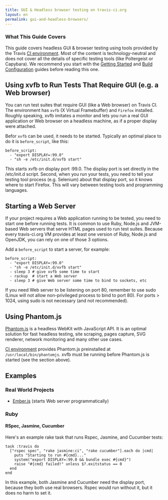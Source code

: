 ```yaml
---
title: GUI & Headless browser testing on travis-ci.org
layout: en
permalink: gui-and-headless-browsers/
---
```


### What This Guide Covers

This guide covers headless GUI & browser testing using tools provided by the Travis [CI environment](/docs/user/ci-environment/). Most of the content is technology-neutral and does not cover all the details of specific testing tools (like Poltergeist or Capybara). We recommend you start with the [Getting Started](/docs/user/getting-started/) and [Build Configuration](/docs/user/build-configuration/) guides before reading this one.

## Using xvfb to Run Tests That Require GUI (e.g. a Web browser)

You can run test suites that require GUI (like a Web browser) on Travis CI. The environment has `xvfb` (X Virtual Framebuffer) and `Firefox` installed. Roughly speaking, xvfb imitates a monitor and lets you run a real GUI application or Web browser on a headless machine, as if a proper display were attached.

Befor `xvfb` can be used, it needs to be started. Typically an optimal place to do it is `before_script`, like this:

    before_script:
      - "export DISPLAY=:99.0"
      - "sh -e /etc/init.d/xvfb start"

This starts xvfb on display port :99.0. The display port is set directly in the /etc/init.d script. Second, when you run your tests, you need to tell your testing tool process (e.g. Selenium) about that display port, so it knows where to start Firefox. This will vary between testing tools and programming languages.


## Starting a Web Server

If your project requires a Web application running to be tested, you need to start one before running tests. It is common to use Ruby, Node.js and JVM-based Web servers
that serve HTML pages used to run test suites. Because every travis-ci.org VM provides at least one version of Ruby, Node.js and OpenJDK, you can rely on one of those
3 options.

Add a `before_script` to start a server, for example:

    before_script:
      - "export DISPLAY=:99.0"
      - "sh -e /etc/init.d/xvfb start"
      - sleep 3 # give xvfb some time to start
      - rackup  # start a Web server
      - sleep 3 # give Web server some time to bind to sockets, etc

If you need Web server to be listening on port 80, remember to use sudo (Linux will not allow non-privileged process to bind to port 80). For ports > 1024, using sudo
is not necessary (and not recommended).



## Using Phantom.js

[Phantom.js](http://www.phantomjs.org/) is a headless WebKit with JavaScript API. It is an optimal solution for fast headless testing, site scraping, pages capture, SVG renderer, network monitoring and many other use cases.

[CI environment](/docs/user/ci-environment/) provides Phantom.js preinstalled at `/usr/local/bin/phantomjs`. xvfb must be running before Phantom.js is started (see the section above).

## Examples

### Real World Projects

 * [Ember.js](https://github.com/emberjs/ember.js/blob/master/.travis.yml) (starts Web server programmatically)


### Ruby

#### RSpec, Jasmine, Cucumber

Here's an example rake task that runs Rspec, Jasmine, and Cucumber tests:

    task :travis do
      ["rspec spec", "rake jasmine:ci", "rake cucumber"].each do |cmd|
        puts "Starting to run #{cmd}..."
        system("export DISPLAY=:99.0 && bundle exec #{cmd}")
        raise "#{cmd} failed!" unless $?.exitstatus == 0
      end
    end

In this example, both Jasmine and Cucumber need the display port, because they both use real browsers. Rspec would run without it, but it does no harm to set it.
